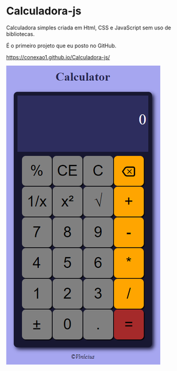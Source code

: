 # Calculadora-js
Calculadora simples criada em Html, CSS e JavaScript sem uso de bibliotecas.

É o primeiro projeto que eu posto no GitHub.

https://conexao1.github.io/Calculadora-js/

<img src="calc.png">
